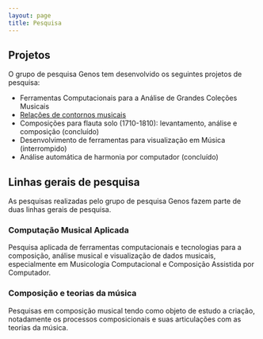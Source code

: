 ```yaml
---
layout: page
title: Pesquisa
---
```


## Projetos

O grupo de pesquisa Genos tem desenvolvido os seguintes projetos de pesquisa:

- Ferramentas Computacionais para a Análise de Grandes Coleções Musicais
- [Relações de contornos musicais](https://marcos.sampaio.me/pt-br/tag/contour/)
- Composições para flauta solo (1710-1810): levantamento, análise e composição (concluído)
- Desenvolvimento de ferramentas para visualização em Música (interrompido)
- Análise automática de harmonia por computador (concluído)

## Linhas gerais de pesquisa

As pesquisas realizadas pelo grupo de pesquisa Genos fazem parte de
duas linhas gerais de pesquisa.

### Computação Musical Aplicada

Pesquisa aplicada de ferramentas computacionais e tecnologias para a
composição, análise musical e visualização de dados musicais,
especialmente em Musicologia Computacional e Composição Assistida por
Computador.

### Composição e teorias da música

Pesquisas em composição musical tendo como objeto de estudo a criação,
notadamente os processos composicionais e suas articulações com as
teorias da música.
